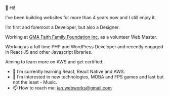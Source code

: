 👋 Hi!

I’ve been building websites for more than 4 years now and I still enjoy it. 

I’m first and foremost a Developer, but also a Designer.

Working at <a href = "https://ffcfoundationph.com/">GMA Faith Family Foundation Inc.</a> as a volunteer Web Master.

Working as a full time PHP and WordPress Developer and recently engaged in React JS and other Javascript libraries.

Aiming to learn more on AWS and get certified.

- 🌱 I’m currently learning React, React Native and AWS.
- 👀 I’m interested in new technologies, MOBA and FPS games and last but not the least - Music.
- 📫 How to reach me: ian.webworks@gmail.com

<!---
ianhistorillo/ianhistorillo is a ✨ special ✨ repository because its `README.md` (this file) appears on your GitHub profile.
You can click the Preview link to take a look at your changes.
--->
